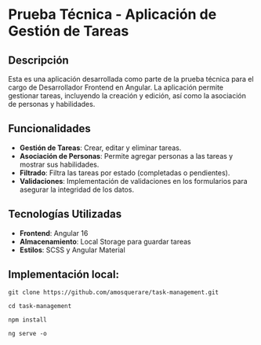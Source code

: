 # Prueba Técnica - Aplicación de Gestión de Tareas

## Descripción
Esta es una aplicación desarrollada como parte de la prueba técnica para el cargo de Desarrollador Frontend en Angular. La aplicación permite gestionar tareas, incluyendo la creación y edición, así como la asociación de personas y habilidades.

## Funcionalidades
- **Gestión de Tareas**: Crear, editar y eliminar tareas.
- **Asociación de Personas**: Permite agregar personas a las tareas y mostrar sus habilidades.
- **Filtrado**: Filtra las tareas por estado (completadas o pendientes).
- **Validaciones**: Implementación de validaciones en los formularios para asegurar la integridad de los datos.

## Tecnologías Utilizadas
- **Frontend**: Angular 16
- **Almacenamiento**: Local Storage para guardar tareas
- **Estilos**: SCSS y Angular Material

## Implementación local:
`git clone https://github.com/amosquerare/task-management.git`

`cd task-management`

`npm install`

`ng serve -o`
